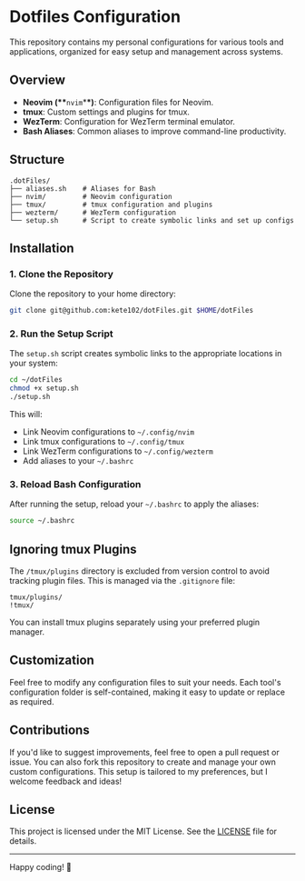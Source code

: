 # Dotfiles Configuration

This repository contains my personal configurations for various tools and applications, organized for easy setup and management across systems.

## Overview

- **Neovim (\*\***`nvim`\***\*)**: Configuration files for Neovim.
- **tmux**: Custom settings and plugins for tmux.
- **WezTerm**: Configuration for WezTerm terminal emulator.
- **Bash Aliases**: Common aliases to improve command-line productivity.

## Structure

```plaintext
.dotFiles/
├── aliases.sh    # Aliases for Bash
├── nvim/         # Neovim configuration
├── tmux/         # tmux configuration and plugins
├── wezterm/      # WezTerm configuration
└── setup.sh      # Script to create symbolic links and set up configs
```

## Installation

### 1. Clone the Repository

Clone the repository to your home directory:

```bash
git clone git@github.com:kete102/dotFiles.git $HOME/dotFiles
```

### 2. Run the Setup Script

The `setup.sh` script creates symbolic links to the appropriate locations in your system:

```bash
cd ~/dotFiles
chmod +x setup.sh
./setup.sh
```

This will:

- Link Neovim configurations to `~/.config/nvim`
- Link tmux configurations to `~/.config/tmux`
- Link WezTerm configurations to `~/.config/wezterm`
- Add aliases to your `~/.bashrc`

### 3. Reload Bash Configuration

After running the setup, reload your `~/.bashrc` to apply the aliases:

```bash
source ~/.bashrc
```

## Ignoring tmux Plugins

The `/tmux/plugins` directory is excluded from version control to avoid tracking plugin files. This is managed via the `.gitignore` file:

```plaintext
tmux/plugins/
!tmux/
```

You can install tmux plugins separately using your preferred plugin manager.

## Customization

Feel free to modify any configuration files to suit your needs. Each tool's configuration folder is self-contained, making it easy to update or replace as required.

## Contributions

If you'd like to suggest improvements, feel free to open a pull request or issue. You can also fork this repository to create and manage your own custom configurations. This setup is tailored to my preferences, but I welcome feedback and ideas!

## License

This project is licensed under the MIT License. See the [LICENSE](LICENSE) file for details.

---

Happy coding! 🚀
